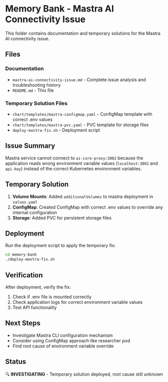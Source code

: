 # Memory Bank - Mastra AI Connectivity Issue

This folder contains documentation and temporary solutions for the Mastra AI connectivity issue.

## Files

### Documentation
- `mastra-ai-connectivity-issue.md` - Complete issue analysis and troubleshooting history
- `README.md` - This file

### Temporary Solution Files
- `chart/templates/mastra-configmap.yaml` - ConfigMap template with correct .env values
- `chart/templates/mastra-pvc.yaml` - PVC template for storage files
- `deploy-mastra-fix.sh` - Deployment script

## Issue Summary
Mastra service cannot connect to `ai-core-proxy:3002` because the application reads wrong environment variable values (`localhost:3002` and `api-key`) instead of the correct Kubernetes environment variables.

## Temporary Solution
1. **Volume Mounts**: Added `additionalVolumes` to mastra deployment in `values.yaml`
2. **ConfigMap**: Created ConfigMap with correct .env values to override any internal configuration
3. **Storage**: Added PVC for persistent storage files

## Deployment
Run the deployment script to apply the temporary fix:
```bash
cd memory-bank
./deploy-mastra-fix.sh
```

## Verification
After deployment, verify the fix:
1. Check if .env file is mounted correctly
2. Check application logs for correct environment variable values
3. Test API functionality

## Next Steps
- Investigate Mastra CLI configuration mechanism
- Consider using ConfigMap approach like researcher pod
- Find root cause of environment variable override

## Status
🔍 **INVESTIGATING** - Temporary solution deployed, root cause still unknown
